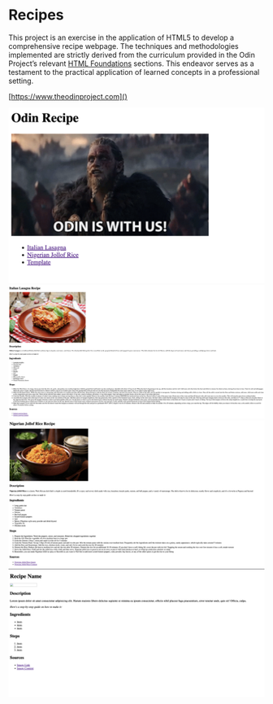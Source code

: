 # Recipes

This project is an exercise in the application of HTML5 to develop a comprehensive recipe webpage. The techniques and methodologies implemented are strictly derived from the curriculum provided in the Odin Project’s relevant [HTML Foundations](https://www.theodinproject.com/paths/foundations/courses/foundations#html-foundations) sections. This endeavor serves as a testament to the practical application of learned concepts in a professional setting.

[https://www.theodinproject.com]()

![1702123949019](image/README/1702123949019.png)
![1702123986788](image/README/1702123986788.png)
![1702124014096](image/README/1702124014096.png)
![1702124038969](image/README/1702124038969.png)
